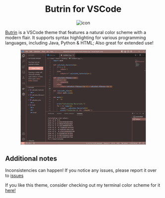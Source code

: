 <h1 align="center">Butrin for VSCode</h1>
<p align="center">
  <img alt="icon" width="20%" src="https://raw.githubusercontent.com/stormedx/butrin-theme/main/media/butrin_vscode.png">
</p>

[Butrin](https://marketplace.visualstudio.com/items?itemName=stormedx.butrin-theme) is a VSCode theme that features a natural color scheme with a modern flair. It supports syntax highlighting for various programming languages, including Java, Python & HTML; Also great for extended use!

<p align="center">
  <img alt="butrin-demo" width="80%" src="https://github.com/stormedx/butrin-theme/blob/main/media/vscodetheme.png?raw=true">
</p>

## Additional notes
Inconsistencies can happen! If you notice any issues, please report it over to [issues](https://github.com/stormedx/butrin-theme/issues)

If you like this theme, consider checking out my terminal color scheme for it [here!](https://github.com/stormedx/butrin-terminal/)

